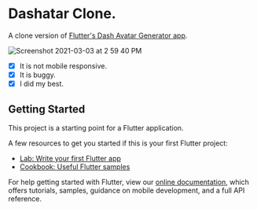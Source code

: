 # Dashatar Clone.

A clone version of [Flutter's Dash Avatar Generator app](https://dashatar-dev.web.app/#/).

![Screenshot 2021-03-03 at 2 59 40 PM](https://user-images.githubusercontent.com/31005114/109767058-f4f6f880-7c31-11eb-8566-df90d2f5ca6b.png)


- [x] It is not mobile responsive.
- [x] It is buggy.
- [x] I did my best.

## Getting Started

This project is a starting point for a Flutter application.

A few resources to get you started if this is your first Flutter project:

- [Lab: Write your first Flutter app](https://flutter.dev/docs/get-started/codelab)
- [Cookbook: Useful Flutter samples](https://flutter.dev/docs/cookbook)

For help getting started with Flutter, view our
[online documentation](https://flutter.dev/docs), which offers tutorials,
samples, guidance on mobile development, and a full API reference.
